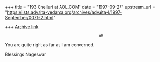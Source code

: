 +++
title = "193 Chelluri at AOL.COM"
date = "1997-09-27"
upstream_url = "https://lists.advaita-vedanta.org/archives/advaita-l/1997-September/007162.html"

+++
[Archive link](https://lists.advaita-vedanta.org/archives/advaita-l/1997-September/007162.html)

                                               OM

You are quite right as far as I am concerned.

Blessings                                                         Nageswar

